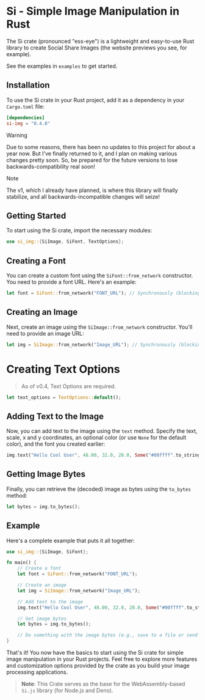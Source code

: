 # Si - Simple Image Manipulation in Rust

The Si crate (pronounced "ess-eye") is a lightweight and easy-to-use Rust library to create Social Share Images (the website previews you see, for example).

See the examples in `examples` to get started.

## Installation

To use the Si crate in your Rust project, add it as a dependency in your `Cargo.toml` file:

```toml
[dependencies]
si-img = "0.4.0"
```

> [!WARNING]
> Due to some reasons, there has been no updates to this project for about a year now. But I've finally returned to it,
and I plan on making various changes pretty soon. So, be prepared for the future versions to lose backwards-compatibility real soon!

> [!NOTE]
> The v1, which I already have planned, is where this library will finally stabilize, and all backwards-incompatible changes will seize!

## Getting Started

To start using the Si crate, import the necessary modules:

```rust
use si_img::{SiImage, SiFont, TextOptions};
```

## Creating a Font

You can create a custom font using the `SiFont::from_network` constructor. You need to provide a font URL. Here's an example:

```rust
let font = SiFont::from_network("FONT_URL"); // Synchronously (blocking, use SiFont::from_network_async for async fetching)
```

## Creating an Image

Next, create an image using the `SiImage::from_network` constructor. You'll need to provide an image URL:

```rust
let img = SiImage::from_network("Image_URL"); // Synchronously (blocking, use SiImage::from_network_async for async fetching)
```

# Creating Text Options
> As of v0.4, Text Options are required.
```rust
let text_options = TextOptions::default();
```

## Adding Text to the Image

Now, you can add text to the image using the `text` method. Specify the text, scale, x and y coordinates, an optional color (or use `None` for the default color), and the font you created earlier:

```rust
img.text("Hello Cool User", 48.00, 32.0, 20.0, Some("#00ffff".to_string()), &font, &text_options);
```

## Getting Image Bytes

Finally, you can retrieve the (decoded) image as bytes using the `to_bytes` method:

```rust
let bytes = img.to_bytes();
```

## Example

Here's a complete example that puts it all together:

```rust
use si_img::{SiImage, SiFont};

fn main() {
    // Create a font
    let font = SiFont::from_network("FONT_URL");

    // Create an image
    let img = SiImage::from_network("Image_URL");

    // Add text to the image
    img.text("Hello Cool User", 48.00, 32.0, 20.0, Some("#00ffff".to_string()), &font);

    // Get image bytes
    let bytes = img.to_bytes();

    // Do something with the image bytes (e.g., save to a file or send over a network)
}
```

That's it! You now have the basics to start using the Si crate for simple image manipulation in your Rust projects. Feel free to explore more features and customization options provided by the crate as you build your image processing applications.

> **Note**: This Crate serves as the base for the WebAssembly-based `Si.js` library (for Node.js and Deno).
